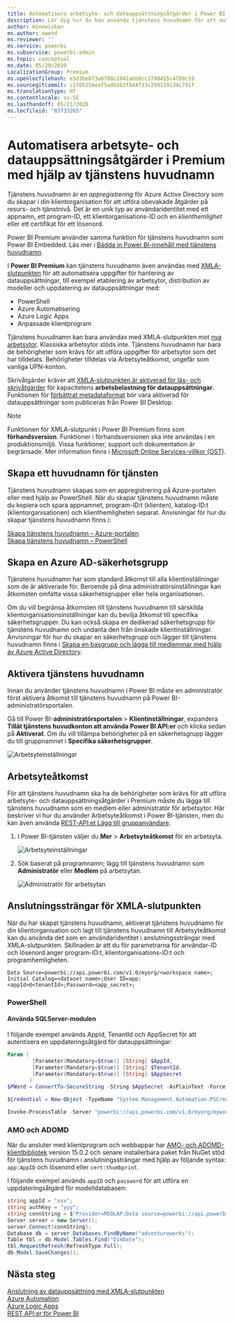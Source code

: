 ```yaml
---
title: Automatisera arbetsyte- och datauppsättningsåtgärder i Power BI Premium med hjälp av tjänstens huvudnamn | Microsoft Docs
description: Lär dig hur du kan använda tjänstens huvudnamn för att automatisera arbetsyte- och datauppsättningsåtgärder i Power BI Premium.
author: minewiskan
ms.author: owend
ms.reviewer: ''
ms.service: powerbi
ms.subservice: powerbi-admin
ms.topic: conceptual
ms.date: 05/20/2020
LocalizationGroup: Premium
ms.openlocfilehash: e3d3beb73ab788c1042abb8cc1790455c4789c59
ms.sourcegitcommit: c1f05254eaf5adb563f8d4f33c299119134c7d1f
ms.translationtype: HT
ms.contentlocale: sv-SE
ms.lasthandoff: 05/21/2020
ms.locfileid: "83733265"
---
```

# <a name="automate-premium-workspace-and-dataset-tasks-with-service-principals"></a>Automatisera arbetsyte- och datauppsättningsåtgärder i Premium med hjälp av tjänstens huvudnamn

Tjänstens huvudnamn är en *appregistrering* för Azure Active Directory som du skapar i din klientorganisation för att utföra obevakade åtgärder på resurs- och tjänstnivå. Det är en unik typ av användaridentitet med ett appnamn, ett program-ID, ett klientorganisations-ID och en *klienthemlighet* eller ett certifikat för ett lösenord.

Power BI Premium använder samma funktion för tjänstens huvudnamn som Power BI Embedded. Läs mer i [Bädda in Power BI-innehåll med tjänstens huvudnamn](../developer/embedded/embed-service-principal.md).

I **Power BI Premium** kan tjänstens huvudnamn även användas med [XMLA-slutpunkten](service-premium-connect-tools.md) för att automatisera uppgifter för hantering av datauppsättningar, till exempel etablering av arbetsytor, distribution av modeller och uppdatering av datauppsättningar med:

- PowerShell
- Azure Automatisering
- Azure Logic Apps
- Anpassade klientprogram

Tjänstens huvudnamn kan bara användas med XMLA-slutpunkten mot [nya arbetsytor](../collaborate-share/service-new-workspaces.md). Klassiska arbetsytor stöds inte. Tjänstens huvudnamn har bara de behörigheter som krävs för att utföra uppgifter för arbetsytor som det har tilldelats. Behörigheter tilldelas via Arbetsyteåtkomst, ungefär som vanliga UPN-konton.

Skrivåtgärder kräver att [XMLA-slutpunkten är aktiverad för läs- och skrivåtgärder](service-premium-connect-tools.md#enable-xmla-read-write) för kapacitetens **arbetsbelastning för datauppsättningar**. Funktionen för [förbättrat metadataformat](../connect-data/desktop-enhanced-dataset-metadata.md) bör vara aktiverad för datauppsättningar som publiceras från Power BI Desktop.

> [!NOTE]
> Funktionen för XMLA-slutpunkt i Power BI Premium finns som **förhandsversion**. Funktioner i förhandsversionen ska inte användas i en produktionsmiljö. Vissa funktioner, support och dokumentation är begränsade.  Mer information finns i [Microsoft Online Services-villkor (OST)](https://www.microsoft.com/licensing/product-licensing/products?rtc=1).

## <a name="create-a-service-principal"></a>Skapa ett huvudnamn för tjänsten

Tjänstens huvudnamn skapas som en appregistrering på Azure-portalen eller med hjälp av PowerShell. När du skapar tjänstens huvudnamn måste du kopiera och spara appnamnet, program-ID:t (klienten), katalog-ID:t (klientorganisationen) och klienthemligheten separat. Anvisningar för hur du skapar tjänstens huvudnamn finns i:

[Skapa tjänstens huvudnamn – Azure-portalen](https://docs.microsoft.com/azure/active-directory/develop/howto-create-service-principal-portal)   
[Skapa tjänstens huvudnamn – PowerShell](https://docs.microsoft.com/azure/active-directory/develop/howto-authenticate-service-principal-powershell)

## <a name="create-an-azure-ad-security-group"></a>Skapa en Azure AD-säkerhetsgrupp

Tjänstens huvudnamn har som standard åtkomst till alla klientinställningar som de är aktiverade för. Beroende på dina administratörsinställningar kan åtkomsten omfatta vissa säkerhetsgrupper eller hela organisationen.

Om du vill begränsa åtkomsten till tjänstens huvudnamn till särskilda klientorganisationsinställningar kan du bevilja åtkomst till specifika säkerhetsgrupper. Du kan också skapa en dedikerad säkerhetsgrupp för tjänstens huvudnamn och undanta den från önskade klientinställningar. Anvisningar för hur du skapar en säkerhetsgrupp och lägger till tjänstens huvudnamn finns i [Skapa en basgrupp och lägga till medlemmar med hjälp av Azure Active Directory](https://docs.microsoft.com/azure/active-directory/fundamentals/active-directory-groups-create-azure-portal).

## <a name="enable-service-principals"></a>Aktivera tjänstens huvudnamn

Innan du använder tjänstens huvudnamn i Power BI måste en administratör först aktivera åtkomst till tjänstens huvudnamn på Power BI-administratörsportalen.

Gå till Power BI-**administratörsportalen** > **Klientinställningar**, expandera **Tillåt tjänstens huvudkonton att använda Power BI API:er** och klicka sedan på **Aktiverat**. Om du vill tillämpa behörigheter på en säkerhetsgrupp lägger du till gruppnamnet i **Specifika säkerhetsgrupper**.

![Arbetsyteinställningar](media/service-premium-service-principal/admin-portal.png)

## <a name="workspace-access"></a>Arbetsyteåtkomst

För att tjänstens huvudnamn ska ha de behörigheter som krävs för att utföra arbetsyte- och datauppsättningsåtgärder i Premium måste du lägga till tjänstens huvudnamn som en medlem eller administratör för arbetsytor. Här beskriver vi hur du använder Arbetsyteåtkomst i Power BI-tjänsten, men du kan även använda [REST-API:et Lägg till gruppanvändare](https://docs.microsoft.com/rest/api/power-bi/groups/addgroupuser).

1. I Power BI-tjänsten väljer du **Mer** > **Arbetsyteåtkomst** för en arbetsyta.

    ![Arbetsyteinställningar](media/service-premium-service-principal/workspace-access.png)

2. Sök baserat på programnamn; lägg till tjänstens huvudnamn som **Administratör** eller **Medlem** på arbetsytan.

    ![Administratör för arbetsytan](media/service-premium-service-principal/add-service-principal-in-the-UI.png)

## <a name="connection-strings-for-the-xmla-endpoint"></a>Anslutningssträngar för XMLA-slutpunkten

När du har skapat tjänstens huvudnamn, aktiverat tjänstens huvudnamn för din klientorganisation och lagt till tjänstens huvudnamn till Arbetsyteåtkomst kan du använda det som en användaridentitet i anslutningssträngar med XMLA-slutpunkten. Skillnaden är att du för parametrarna för användar-ID och lösenord anger program-ID:t, klientorganisations-ID:t och programhemligheten.

`Data Source=powerbi://api.powerbi.com/v1.0/myorg/<workspace name>; Initial Catalog=<dataset name>;User ID=app:<appId>@<tenantId>;Password=<app_secret>;`

### <a name="powershell"></a>PowerShell

#### <a name="using-sqlserver-module"></a>Använda SQLServer-modulen

I följande exempel används AppId, TenantId och AppSecret för att autentisera en uppdateringsåtgärd för datauppsättningar:

```powershell
Param (
        [Parameter(Mandatory=$true)] [String] $AppId,
        [Parameter(Mandatory=$true)] [String] $TenantId,
        [Parameter(Mandatory=$true)] [String] $AppSecret
       )
$PWord = ConvertTo-SecureString -String $AppSecret -AsPlainText -Force

$Credential = New-Object -TypeName "System.Management.Automation.PSCredential" -ArgumentList $AppId, $PWord

Invoke-ProcessTable -Server "powerbi://api.powerbi.com/v1.0/myorg/myworkspace" -TableName "mytable" -DatabaseName "mydataset" -RefreshType "Full" -ServicePrincipal -ApplicationId $AppId -TenantId $TenantId -Credential $Credential
```

### <a name="amo-and-adomd"></a>AMO och ADOMD

När du ansluter med klientprogram och webbappar har [AMO- och ADOMD-klientbibliotek](https://docs.microsoft.com/azure/analysis-services/analysis-services-data-providers) version 15.0.2 och senare installerbara paket från NuGet stöd för tjänstens huvudnamn i anslutningssträngar med hjälp av följande syntax: `app:AppID` och lösenord eller `cert:thumbprint`.

I följande exempel används `appID` och `password` för att utföra en uppdateringsåtgärd för modelldatabasen:

```csharp
string appId = "xxx";
string authKey = "yyy";
string connString = $"Provider=MSOLAP;Data source=powerbi://api.powerbi.com/v1.0/<tenant>/<workspacename>;Initial catalog=<datasetname>;User ID=app:{appId};Password={authKey};";
Server server = new Server();
server.Connect(connString);
Database db = server.Databases.FindByName("adventureworks");
Table tbl = db.Model.Tables.Find("DimDate");
tbl.RequestRefresh(RefreshType.Full);
db.Model.SaveChanges();
```

## <a name="next-steps"></a>Nästa steg

[Anslutning av datauppsättning med XMLA-slutpunkten](service-premium-connect-tools.md)  
[Azure Automation](https://docs.microsoft.com/azure/automation)  
[Azure Logic Apps](https://docs.microsoft.com/azure/logic-apps/)  
[REST API:er för Power BI](https://docs.microsoft.com/rest/api/power-bi/)
